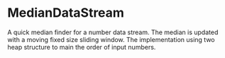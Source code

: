 # MedianDataStream
 A quick median finder for a number data stream. The median is updated with a moving fixed size sliding window. The implementation using two heap structure to main the order of input numbers.
